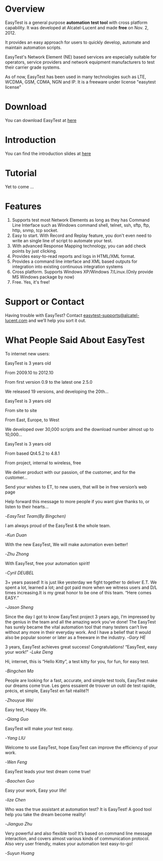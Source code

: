 # Overview #
EasyTest is a general purpose **automation test tool** with cross platform capability. It was developed at Alcatel-Lucent and made **free** on Nov. 2, 2012.

It provides an easy approach for users to quickly develop, automate and maintain automation scripts. 

EasyTest's Network Element (NE) based services are especially suitable for operators, service providers and network equipment manufacturers to test their carrier grade systems. 

As of now, EasyTest has been used in many technologies such as LTE, WCDMA, GSM, CDMA, NGN and IP. It is a freeware under license "easytest license"

# Download #

You can download EasyTest at [here](https://sourceforge.net/projects/easytest/files/EasyTest-2.7.0Free.exe/download)

# Introduction #
You can find the introduction slides at [here](https://sourceforge.net/projects/easytest/files/EasyTest_Introduction_2013w17.ppt/download)

# Tutorial #
Yet to come ...

# Features #
1. Supports test most Network Elements as long as they has Command Line Interface such as Windows command shell, telnet, ssh, sftp, ftp, http, snmp, tcp socket.
2. Easy to start. With Record and Replay feature, you don't even need to write an single line of script to automate your test.
3. With advanced Response Mapping technology, you can add check points by just clicking.
4. Provides easy-to-read reports and logs in HTML/XML format.
5. Provides a command line interface and XML based outputs for integration into existing continuous integration systems
6. Cross platform. Supports Windows XP/Windows 7/Linux.(Only provide MS Windows package by now)
7. Free. Yes, it's free!

# Support or Contact #
Having trouble with EasyTest? Contact easytest-supports@alcatel-lucent.com and we’ll help you sort it out.
  
# What People Said About EasyTest #

To internet new users:

EasyTest is 3 years old

From 2009.10 to 2012.10

From first version 0.9 to the latest one 2.5.0

We released 19 versions, and developing the 20th…

EasyTest is 3 years old

From site to site

From East, Europe, to West

We developed over 30,000 scripts and the download number almost up to 10,000…

EasyTest is 3 years old

From based Qt4.5.2 to 4.8.1

From project, internal to wireless, free

We deliver product with our passion, of the customer, and for the customer…

Send your wishes to ET, to new users, that will be in free version’s web page

Help forward this message to more people if you want give thanks to, or listen to their hearts…

-*EasyTest Team(By Bingchen)*


I am always proud of the EasyTest & the whole team.

-*Kun Duan*

With the new EasyTest, We will make automation even better!

-*Zhu Zhong*

With EasyTest, free your automation spirit!

-*Cyril DEUBEL*

3+ years passed! It is just like yesterday we fight together to deliver E.T. We spent a lot, learned a lot; and got paid more when we witness users and D/L times increasing.It is my great honor to be one of this team.
“Here comes EASY.”
  
-*Jason Sheng*

Since the day I got to know EasyTest project 3 years ago, I’m impressed by the genius in the team and all the amazing work you’ve done! The EasyTest has surely became the vital automation tool that many testers can’t live without any more in their everyday work. And I have a belief that it would also be popular sooner or later as a freeware in the industry.
-*Gary HE*

3 years, EasyTest achieves great success! Congratulations!
“EasyTest, easy your work!"
-*Luke Deng*


Hi, internet, this is “Hello Kitty”, a test kitty for you, for fun, for easy test.

-*Bingchen Ma*

People are looking for a fast, accurate, and simple test tools, EasyTest make our dreams come true.
Les gens essaient de trouver un outil de test rapide, précis, et simple, EasyTest en fait réalité?!

-*Zhouyue Wei*

Easy test, Happy life.

-*Qiang Guo*

EasyTest will make your test easy.

-*Yang LIU*

Welcome to use EasyTest, hope EasyTest can improve the efficiency of your work.

-*Wen Feng*

EasyTest leads your test dream come true!

-*Baochen Guo*

Easy your work, Easy your life!

-*lize Chen*

Who was the true assistant at automation test? It is  EasyTest! A good tool help you take the dream become reality! 

-*Jianguo Zhu*

Very powerful and also flexible tool!
It’s based on command line message interaction, and covers almost various kinds of communication protocol.
Also very user friendly, makes your automation test easy-to-go!

-*Suyun Huang*


